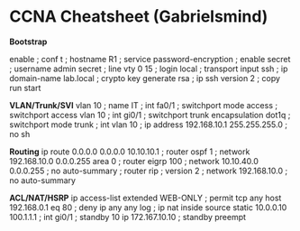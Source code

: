 # CCNA Cheatsheet (Gabrielsmind)

**Bootstrap**

enable ; conf t ; hostname R1 ; service password-encryption ; enable secret <pw> ; username admin secret <pw> ; line vty 0 15 ; login local ; transport input ssh ; ip domain-name lab.local ; crypto key generate rsa ; ip ssh version 2 ; copy run start

**VLAN/Trunk/SVI**
vlan 10 ; name IT ; int fa0/1 ; switchport mode access ; switchport access vlan 10 ; int gi0/1 ; switchport trunk encapsulation dot1q ; switchport mode trunk ; int vlan 10 ; ip address 192.168.10.1 255.255.255.0 ; no sh

**Routing**
ip route 0.0.0.0 0.0.0.0 10.10.10.1 ; router ospf 1 ; network 192.168.10.0 0.0.0.255 area 0 ; router eigrp 100 ; network 10.10.40.0 0.0.0.255 ; no auto-summary ; router rip ; version 2 ; network 192.168.10.0 ; no auto-summary

**ACL/NAT/HSRP**
ip access-list extended WEB-ONLY ; permit tcp any host 192.168.0.1 eq 80 ; deny ip any any log ; ip nat inside source static 10.0.0.10 100.1.1.1 ; int gi0/1 ; standby 10 ip 172.167.10.10 ; standby preempt
